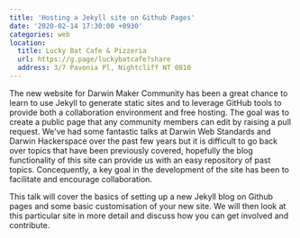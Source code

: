 ```yaml
---
title: 'Hosting a Jekyll site on Github Pages'
date: '2020-02-14 17:30:00 +0930'
categories: web
location:
  title: Lucky Bat Cafe & Pizzeria
  url: https://g.page/luckybatcafe?share
  address: 3/7 Pavonia Pl, Nightcliff NT 0810
---
```


The new website for Darwin Maker Community has been a great chance to learn to use Jekyll to generate static sites and to leverage GitHub tools to provide both a collaboration environment and free hosting. The goal was to create a public page that any community members can edit by raising a pull request. We've had some fantastic talks at Darwin Web Standards and Darwin Hackerspace over the past few years but it is difficult to go back over topics that have been previously covered, hopefully the blog functionality of this site can provide us with an easy repository of past topics. Concequently, a key goal in the development of the site has been to facilitate and encourage collaboration.

This talk will cover the basics of setting up a new Jekyll blog on Github pages and some basic customisation of your new site. We will then look at this particular site in more detail and discuss how you can get involved and contribute.
